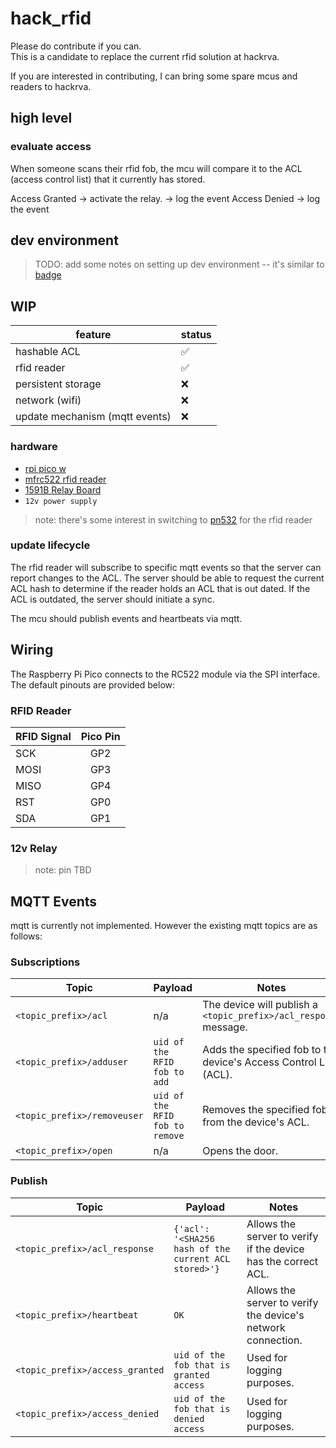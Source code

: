 # hack_rfid
Please do contribute if you can.  
This is a candidate to replace the current rfid solution at hackrva.

If you are interested in contributing, I can bring some spare mcus and readers to hackrva.

## high level
### evaluate access
When someone scans their rfid fob, the mcu will compare it to the ACL (access control list) that it currently has stored.

Access Granted -> activate the relay. -> log the event
Access Denied -> log the event

## dev environment
> TODO: add some notes on setting up dev environment -- it's similar to [badge](https://github.com/HackRVA/badge2024)

## WIP

| feature | status |
| --- | --- |
| hashable ACL | ✅ |
| rfid reader | ✅ |
| persistent storage | ❌ |
| network (wifi) | ❌ |
| update mechanism (mqtt events) | ❌ |

### hardware

* [rpi pico w](https://www.raspberrypi.com/documentation/microcontrollers/pico-series.html)
* [mfrc522 rfid reader](https://www.nxp.com/docs/en/data-sheet/MFRC522.pdf)
* [1591B Relay Board](https://thepihut.com/products/1591b-relay-board-for-raspberry-pi-pico)
* `12v power supply`

> note: there's some interest in switching to [pn532](https://www.elechouse.com/product/pn532-nfc-rfid-module-v4/) for the rfid reader 

### update lifecycle
The rfid reader will subscribe to specific mqtt events so that the server can report changes to the ACL.
The server should be able to request the current ACL hash to determine if the reader holds an ACL that is out dated. If the ACL is outdated, the server should initiate a sync.

The mcu should publish events and heartbeats via mqtt.

## Wiring
The Raspberry Pi Pico connects to the RC522 module via the SPI interface. The default pinouts are provided below:

### RFID Reader

| RFID Signal | Pico Pin |
|-------------|:--------:|
| SCK         |   GP2    |
| MOSI        |   GP3    |
| MISO        |   GP4    |
| RST         |   GP0    |
| SDA         |   GP1    |

### 12v Relay

> note: pin TBD

## MQTT Events
mqtt is currently not implemented.  However the existing mqtt topics are as follows:

### Subscriptions

| Topic | Payload | Notes |
|-------|---------|-------|
| `<topic_prefix>/acl` | n/a | The device will publish a `<topic_prefix>/acl_response` message. |
| `<topic_prefix>/adduser` | `uid of the RFID fob to add` | Adds the specified fob to the device's Access Control List (ACL). |
| `<topic_prefix>/removeuser` | `uid of the RFID fob to remove` | Removes the specified fob from the device's ACL. |
| `<topic_prefix>/open` | n/a | Opens the door. |

### Publish

| Topic | Payload | Notes |
|-------|---------|-------|
| `<topic_prefix>/acl_response` | `{'acl': '<SHA256 hash of the current ACL stored>'}` | Allows the server to verify if the device has the correct ACL. |
| `<topic_prefix>/heartbeat` | `OK` | Allows the server to verify the device's network connection. |
| `<topic_prefix>/access_granted` | `uid of the fob that is granted access` | Used for logging purposes. |
| `<topic_prefix>/access_denied` | `uid of the fob that is denied access` | Used for logging purposes. |
